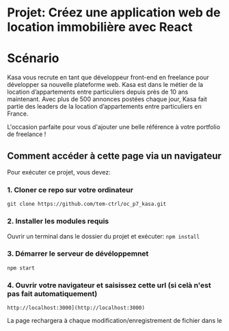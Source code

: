 # Projet: Créez une application web de location immobilière avec React

# Scénario

Kasa vous recrute en tant que développeur front-end en freelance pour développer sa nouvelle plateforme web. Kasa est dans le métier de la location d’appartements entre particuliers depuis près de 10 ans maintenant. Avec plus de 500 annonces postées chaque jour, Kasa fait partie des leaders de la location d’appartements entre particuliers en France.

L'occasion parfaite pour vous d'ajouter une belle référence à votre portfolio de freelance !

## Comment accéder à cette page via un navigateur

Pour exécuter ce projet, vous devez:
### 1. Cloner ce repo sur votre ordinateur
`git clone https://github.com/tem-ctrl/oc_p7_kasa.git`

### 2. Installer les modules requis
Ouvrir un terminal dans le dossier du projet et exécuter: `npm install`

### 3. Démarrer le serveur de dévéloppemnet
`npm start`

### 4. Ouvrir votre navigateur et saisissez cette url (si celà n'est pas fait automatiquement)
`http://localhost:3000](http://localhost:3000)`

La page rechargera à chaque modification/enregistrement de fichier dans le 

<!--- ### `npm run build`

Builds the app for production to the `build` folder.\
It correctly bundles React in production mode and optimizes the build for the best performance.

The build is minified and the filenames include the hashes.\
Your app is ready to be deployed!
--->




